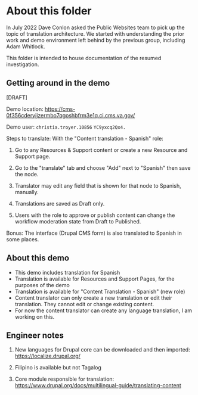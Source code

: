 # About this folder

In July 2022 Dave Conlon asked the Public Websites team to pick up the topic of translation architecture. We started with understanding the prior work and demo environment left behind by the previous group, including Adam Whitlock.

This folder is intended to house documentation of the resumed investigation.

## Getting around in the demo
[DRAFT]

Demo location: 
https://cms-0f356cderyijzermbo7qgoshbfrm3e1q.ci.cms.va.gov/

Demo user:
`christia.troyer.10856`
`YC9yxcq2Qx4.`

Steps to translate:
With the "Content translation - Spanish" role:
1. Go to any Resources & Support content or create a new Resource and Support page.

2. Go to the "translate" tab and choose "Add" next to "Spanish" then save the node.

3. Translator may edit any field that is shown for that node to Spanish, manually.

4. Translations are saved as Draft only.

5. Users with the role to approve or publish content can change the workflow moderation state from Draft to Published.

Bonus: The interface (Drupal CMS form) is also translated to Spanish in some places.

## About this demo

* This demo includes translation for Spanish
* Translation is available for Resources and Support Pages, for the purposes of the demo
* Translation is available for "Content Translation - Spanish" (new role)
* Content translator can only create a new translation or edit their translation. They cannot edit or change existing content.
* For now the content translator can create any language translation, I am working on this.

## Engineer notes

1. New languages for Drupal core can be downloaded and then imported:
https://localize.drupal.org/

2. Filipino is available but not Tagalog

3. Core module responsible for translation:
https://www.drupal.org/docs/multilingual-guide/translating-content